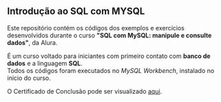 ##  Introdução ao SQL com MYSQL

Este repositório contém os códigos dos exemplos e exercícios desenvolvidos durante o curso **"SQL com MySQL: manipule e consulte dados"**, da Alura.

É um curso voltado para iniciantes com primeiro contato com **banco de dados** e a linguagem **SQL**. <br>
Todos os códigos foram executados no _MySQL Workbench_, instalado no início do curso.

O Certificado de Conclusão pode ser visualizado [aqui](https://cursos.alura.com.br/certificate/1d4df3c2-79c2-431b-84e0-e3982945ffb0).



